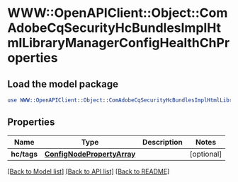 # WWW::OpenAPIClient::Object::ComAdobeCqSecurityHcBundlesImplHtmlLibraryManagerConfigHealthChProperties

## Load the model package
```perl
use WWW::OpenAPIClient::Object::ComAdobeCqSecurityHcBundlesImplHtmlLibraryManagerConfigHealthChProperties;
```

## Properties
Name | Type | Description | Notes
------------ | ------------- | ------------- | -------------
**hc/tags** | [**ConfigNodePropertyArray**](ConfigNodePropertyArray.md) |  | [optional] 

[[Back to Model list]](../README.md#documentation-for-models) [[Back to API list]](../README.md#documentation-for-api-endpoints) [[Back to README]](../README.md)


